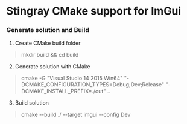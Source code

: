 Stingray CMake support for ImGui
================================

### Generate solution and Build

1. Create CMake build folder
> mkdir build && cd build

2. Generate solution with CMake
>  cmake -G "Visual Studio 14 2015 Win64" "-DCMAKE_CONFIGURATION_TYPES=Debug;Dev;Release" "-DCMAKE_INSTALL_PREFIX=./out" ..

3. Build solution
> cmake --build ./ --target imgui --config Dev
